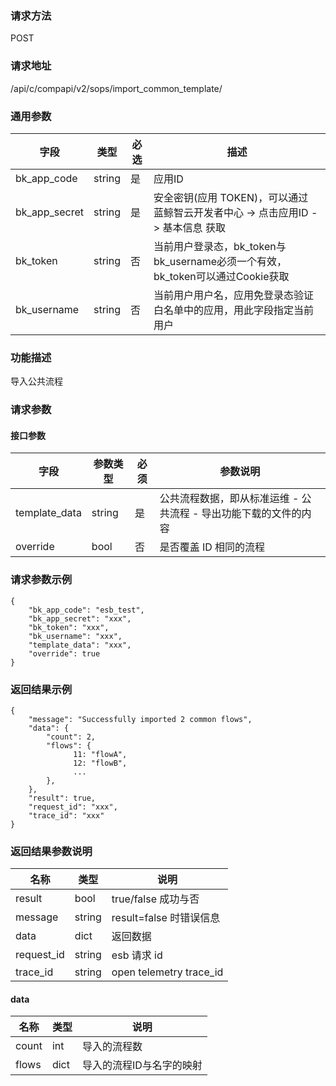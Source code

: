 
### 请求方法

POST


### 请求地址

/api/c/compapi/v2/sops/import_common_template/


### 通用参数

| 字段 | 类型 | 必选 |  描述 |
|-----------|------------|--------|------------|
| bk_app_code  |  string    | 是 | 应用ID     |
| bk_app_secret|  string    | 是 | 安全密钥(应用 TOKEN)，可以通过 蓝鲸智云开发者中心 -> 点击应用ID -> 基本信息 获取 |
| bk_token     |  string    | 否 | 当前用户登录态，bk_token与bk_username必须一个有效，bk_token可以通过Cookie获取 |
| bk_username  |  string    | 否 | 当前用户用户名，应用免登录态验证白名单中的应用，用此字段指定当前用户 |


### 功能描述

导入公共流程

### 请求参数

#### 接口参数

|   字段   |    参数类型  |  必须  |     参数说明     |
| ------------ | ------------ | ------ | ---------------- |
|   template_data    |   string     |   是   |  公共流程数据，即从标准运维 - 公共流程 - 导出功能下载的文件的内容 |
|   override        | bool     | 否         | 是否覆盖 ID 相同的流程           |           |

### 请求参数示例

```
{
    "bk_app_code": "esb_test",
    "bk_app_secret": "xxx",
    "bk_token": "xxx",
    "bk_username": "xxx",
    "template_data": "xxx",
    "override": true
}
```

### 返回结果示例

```
{
    "message": "Successfully imported 2 common flows",
    "data": {
        "count": 2,
        "flows": {
              11: "flowA",
              12: "flowB",
              ...
        },
    },
    "result": true,
    "request_id": "xxx",
    "trace_id": "xxx"
}
```

### 返回结果参数说明

|      名称     |     类型   |               说明             |
| ------------  | ---------- | ------------------------------ |
|  result       | bool       | true/false 成功与否            |
|  message      | string     | result=false 时错误信息        |
|  data         | dict        | 返回数据                    |
|  request_id     |    string  |      esb 请求 id     |
|  trace_id     |    string  |      open telemetry trace_id     |

#### data

| 名称    | 类型   | 说明         |
|-------|------|------------|
| count | int  | 导入的流程数     |
| flows  | dict | 导入的流程ID与名字的映射 |